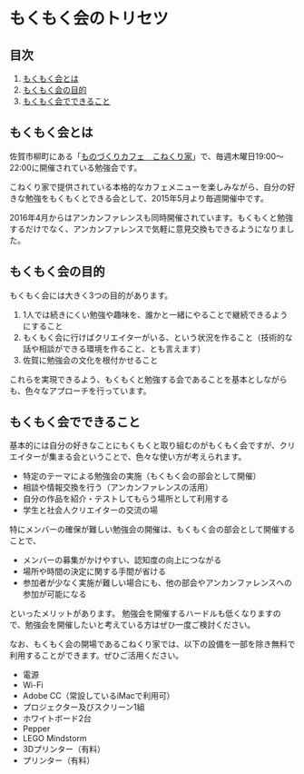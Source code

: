 # もくもく会のトリセツ

## <a name="contents">目次
1. [もくもく会とは](#section1)
1. [もくもく会の目的](#section2)
1. [もくもく会でできること](#section3)

## <a name="section1">もくもく会とは
佐賀市柳町にある「[ものづくりカフェ　こねくり家](http://conekuriya.com)」で、毎週木曜日19:00〜22:00に開催されている勉強会です。

こねくり家で提供されている本格的なカフェメニューを楽しみながら、自分の好きな勉強をもくもくとできる会として、2015年5月より毎週開催中です。

2016年4月からはアンカンファレンスも同時開催されています。もくもくと勉強するだけでなく、アンカンファレンスで気軽に意見交換もできるようになりました。

## <a name="section2">もくもく会の目的
もくもく会には大きく3つの目的があります。

1. 1人では続きにくい勉強や趣味を、誰かと一緒にやることで継続できるようにすること
1. もくもく会に行けばクリエイターがいる、という状況を作ること（技術的な話や相談ができる環境を作ること、とも言えます）
1. 佐賀に勉強会の文化を根付かせること

これらを実現できるよう、もくもくと勉強する会であることを基本としながらも、色々なアプローチを行っています。

## <a name="section3">もくもく会でできること
基本的には自分の好きなことにもくもくと取り組むのがもくもく会ですが、クリエイターが集まる会ということで、色々な使い方が考えられます。

* 特定のテーマによる勉強会の実施（もくもく会の部会として開催）
* 相談や情報交換を行う（アンカンファレンスの活用）
* 自分の作品を紹介・テストしてもらう場所として利用する
* 学生と社会人クリエイターの交流の場

特にメンバーの確保が難しい勉強会の開催は、もくもく会の部会として開催することで、
* メンバーの募集がかけやすい、認知度の向上につながる
* 場所や時間の決定に関する手間が省ける
* 参加者が少なく実施が難しい場合にも、他の部会やアンカンファレンスへの参加が可能になる

といったメリットがあります。
勉強会を開催するハードルも低くなりますので、勉強会を開催したいと考えている方はぜひ一度ご検討ください。

なお、もくもく会の開場であるこねくり家では、以下の設備を一部を除き無料で利用することができます。ぜひご活用ください。
* 電源
* Wi-Fi
* Adobe CC（常設しているiMacで利用可）
* プロジェクター及びスクリーン1組
* ホワイトボード2台
* Pepper
* LEGO Mindstorm
* 3Dプリンター（有料）
* プリンター（有料）

